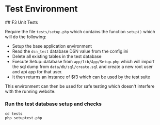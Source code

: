  # Test Environment

## F3 Unit Tests

 Require the file `tests/setup.php` which contains the function `setup()` which will do the following:

 - Setup the base application environment
 - Read the `dsn_test` database DSN value from the config.ini
 - Delete all existing tables in the test database
 - Execute Setup::database from `app/lib/App/Setup.php` which will import the sql dump from `data/db/sql/create.sql` and create a new root user and api app for that user.
 - It then returns an instance of $f3 which can be used by the test suite

This environment can then be used for safe testing which doesn't interfere with the running website.

### Run the test database setup and checks

```
cd tests
php setuptest.php
```
